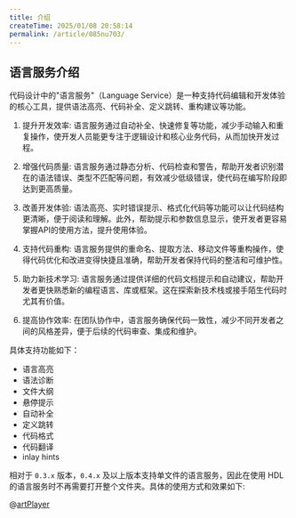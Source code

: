 ```yaml
---
title: 介绍
createTime: 2025/01/08 20:58:14
permalink: /article/085nu703/
---
```


## 语言服务介绍

代码设计中的"语言服务"（Language Service）是一种支持代码编辑和开发体验的核心工具，提供语法高亮、代码补全、定义跳转、重构建议等功能。

1. 提升开发效率: 语言服务通过自动补全、快速修复等功能，减少手动输入和重复操作，使开发人员能更专注于逻辑设计和核心业务代码，从而加快开发过程。

2. 增强代码质量: 语言服务通过静态分析、代码检查和警告，帮助开发者识别潜在的语法错误、类型不匹配等问题，有效减少低级错误，使代码在编写阶段即达到更高质量。

3. 改善开发体验: 语法高亮、实时错误提示、格式化代码等功能可以让代码结构更清晰，便于阅读和理解。此外，帮助提示和参数信息显示，使开发者更容易掌握API的使用方法，提升使用体验。

4. 支持代码重构: 语言服务提供的重命名、提取方法、移动文件等重构操作，使得代码优化和改进变得快捷且准确，帮助开发者保持代码的整洁和可维护性。

5. 助力新技术学习: 语言服务通过提供详细的代码文档提示和自动建议，帮助开发者更快熟悉新的编程语言、库或框架。这在探索新技术栈或接手陌生代码时尤其有价值。

6. 提高协作效率: 在团队协作中，语言服务确保代码一致性，减少不同开发者之间的风格差异，便于后续的代码审查、集成和维护。

具体支持功能如下：

- 语言高亮
- 语法诊断
- 文件大纲
- 悬停提示
- 自动补全
- 定义跳转
- 代码格式
- 代码翻译
- inlay hints

相对于 `0.3.x` 版本，`0.4.x` 及以上版本支持单文件的语言服务，因此在使用 HDL 的语言服务时不再需要打开整个文件夹。具体的使用方式和效果如下: 

@[artPlayer](/videos/lsp/support-single-file.mp4)
